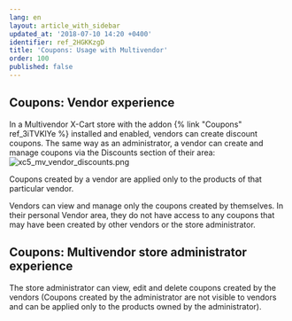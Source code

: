 ```yaml
---
lang: en
layout: article_with_sidebar
updated_at: '2018-07-10 14:20 +0400'
identifier: ref_2HGKKzgD
title: 'Coupons: Usage with Multivendor'
order: 100
published: false
---
```

## Coupons: Vendor experience
In a Multivendor X-Cart store with the addon {% link "Coupons" ref_3iTVKlYe %} installed and enabled, vendors can create discount coupons. The same way as an administrator, a vendor can create and manage coupons via the Discounts section of their area:
![xc5_mv_vendor_discounts.png]({{site.baseurl}}/attachments/ref_SwbyhUn5/xc5_mv_vendor_discounts.png)

Coupons created by a vendor are applied only to the products of that particular vendor.

Vendors can view and manage only the coupons created by themselves. In their personal Vendor area, they do not have access to any coupons that may have been created by other vendors or the store administrator.

## Coupons: Multivendor store administrator experience
The store administrator can view, edit and delete coupons created by the vendors
(Coupons created by the administrator are not visible to vendors and can be applied only to the products owned by the administrator).
